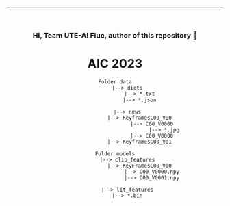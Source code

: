 ---
<!-- PROJECT LOGO -->
<br />
<div align="center">
    <h3>Hi, Team UTE-AI Fluc, author of this repository 🚀</h3>


<h1 align="center">AIC 2023</h1>



```
Folder data
        |--> dicts
                |--> *.txt
                |--> *.json

        |--> news
                |--> KeyframesC00_V00
                        |--> C00_V0000
                                |--> *.jpg
                        |--> C00_V0000
                |--> KeyframesC00_V01
                
Folder models
        |--> clip_features
                |--> KeyFramesC00_V00
                        |--> C00_V0000.npy
                        |--> C00_V0001.npy

        |--> lit_features
        |--> *.bin
```